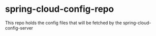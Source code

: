 # spring-cloud-config-repo
This repo holds the config files that will be fetched by the spring-cloud-config-server
